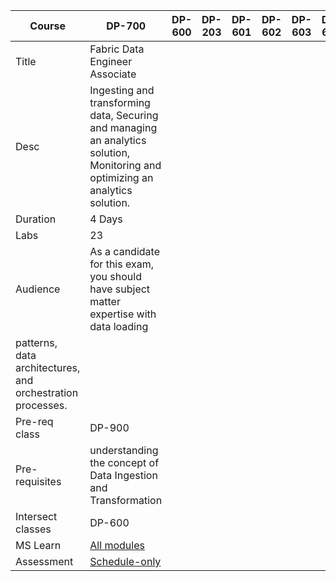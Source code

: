 |Course|DP-700|DP-600|DP-203|DP-601|DP-602|DP-603|DP-605|
| --- | --- | --- | --- | --- | --- | --- | --- |
|Title|Fabric Data Engineer Associate|||||||
|Desc|Ingesting and transforming data, Securing and managing an analytics solution, Monitoring and optimizing an analytics solution. |||||||
|Duration|4 Days|||||||
|Labs|23|||||||
|Audience|As a candidate for this exam, you should have subject matter expertise with data loading 
patterns, data architectures, and orchestration processes. |||||||
|Pre-req class|DP-900|||||||
|Pre-requisites|understanding the concept of Data Ingestion and Transformation|||||||
|Intersect classes|DP-600|||||||
|MS Learn|[All modules](https://learn.microsoft.com/en-us/credentials/certifications/fabric-data-engineer-associate/?practice-assessment-type=certification)|||||||
|Assessment|[Schedule-only](https://learn.microsoft.com/en-us/credentials/certifications/schedule-through-pearson-vue?examUid=exam.DP-700&examUrl=https://learn.microsoft.com/credentials/certifications)|||||||